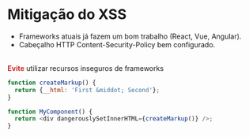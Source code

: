 # Mitigação do XSS

- Frameworks atuais já fazem um bom trabalho (React, Vue, Angular).
- Cabeçalho HTTP Content-Security-Policy bem configurado.

<br>

<div v-click="1">
<span style="color:#cc2a2a;font-weight:bold">Evite</span> utilizar recursos inseguros de frameworks

```js {all|all|6}
function createMarkup() {
  return {__html: 'First &middot; Second'};
}

function MyComponent() {
  return <div dangerouslySetInnerHTML={createMarkup()} />;
}
```
</div>